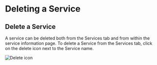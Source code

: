 # Deleting a Service

## Delete a Service

A service can be deleted both from the Services tab and from within the service information page. To delete a Service from the Services tab, click on the delete icon next to the Service name.

![Delete icon](https://maanaimages.blob.core.windows.net/maana-q-documentation/Product%20Guide/Delete%20Icon%20for%20Services.png)



